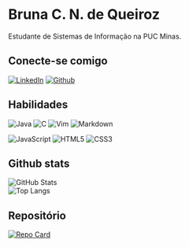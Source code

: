 # Bruna C. N. de Queiroz

<p> Estudante de Sistemas de Informação na PUC Minas.</p>

## Conecte-se comigo

[![LinkedIn](https://img.shields.io/badge/Linkedin-F6F4F5?style=for-the-badge&logo=LinkedIn&logoColor=2864AA)](https://www.linkedin.com/in/brunanq)  [![Github](https://img.shields.io/badge/Github-161414?style=for-the-badge&logo=Github&logoColor=f7f7f7)](https://www.github.com/brunanq)

## Habilidades

![Java](https://img.shields.io/badge/java-%23ED8B00.svg?style=for-the-badge&logo=openjdk&logoColor=white) ![C](https://img.shields.io/badge/C-035697?style=for-the-badge&logo=c)  ![Vim](https://img.shields.io/badge/Vim-007C00?style=for-the-badge&logo=vim) ![Markdown](https://img.shields.io/badge/Markdown-000?style=for-the-badge&logo=markdown) 

![JavaScript](https://img.shields.io/badge/javascript-000.svg?style=for-the-badge&logo=javascript&logoColor=%23F7DF1E) ![HTML5](https://img.shields.io/badge/HTML5-000?style=for-the-badge&logo=html5) ![CSS3](https://img.shields.io/badge/CSS3-000?style=for-the-badge&logo=css3&logoColor=264CE4) 
## Github stats


![GitHub Stats](https://github-readme-stats.vercel.app/api?username=brunanq&theme=transparent&bg_color=000033&border_color=CCFF00&show_icons=true&icon_color=30A3DC&title_color=CCFF00&text_color=fff) <br> ![Top Langs](https://github-readme-stats-git-masterrstaa-rickstaa.vercel.app/api/top-langs/?username=brunanq&layout=compact&bg_color=000033&border_color=CCFF00&title_color=CCFF00&text_color=fff)

## Repositório

[![Repo Card](https://github-readme-stats.vercel.app/api/pin/?username=brunanq&repo=dio-lab-open-source&bg_color=000033&border_color=CCFF00&show_icons=true&icon_color=30A3DC&title_color=CCFF00&text_color=FFF)](https://github.com/brunanq/dio-lab-open-source)
